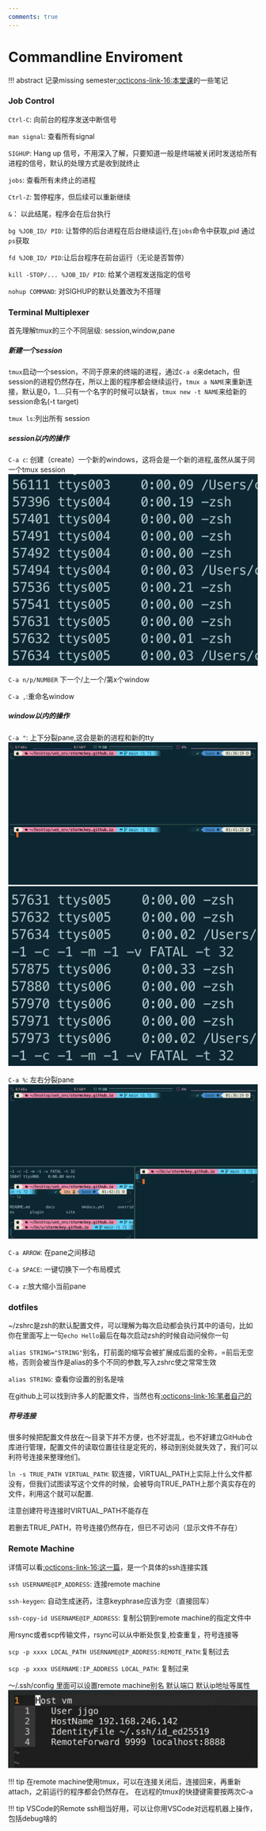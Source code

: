 ```yaml
---
comments: true
---
```

# Commandline Enviroment

!!! abstract
    记录missing semester[:octicons-link-16:本堂课](https://missing-semester-cn.github.io/2020/command-line/)的一些笔记

### Job Control

`Ctrl-C`: 向前台的程序发送中断信号

`man signal`: 查看所有signal

`SIGHUP`: Hang up 信号，不用深入了解，只要知道一般是终端被关闭时发送给所有进程的信号，默认的处理方式是收到就终止

`jobs`: 查看所有未终止的进程

`Ctrl-Z`: 暂停程序，但后续可以重新继续

`&`： 以此结尾，程序会在后台执行

`bg %JOB_ID/ PID`: 让暂停的后台进程在后台继续运行,<job id>在`jobs`命令中获取,pid 通过`ps`获取

`fd %JOB_ID/ PID`:让后台程序在前台运行（无论是否暂停）

`kill -STOP/... %JOB_ID/ PID`: 给某个进程发送指定的信号

`nohup COMMAND`: 对SIGHUP的默认处置改为不搭理

### Terminal Multiplexer

首先理解tmux的三个不同层级: session,window,pane

##### 新建一个session
`tmux`启动一个session，不同于原来的终端的进程，通过`C-a d`来detach，但session的进程仍然存在，所以上面的程序都会继续运行，`tmux a NAME`来重新连接，默认是0，1....只有一个名字的时候可以缺省，`tmux new -t NAME`来给新的session命名(-t target)

`tmux ls`:列出所有 session

##### session以内的操作

`C-a c`: 创建（create）一个新的windows，这将会是一个新的进程,虽然从属于同一个tmux session  
![](images/commandline_env/2023-03-27-01-48-05.png#pic)

`C-a n/p/NUMBER` 下一个/上一个/第x个window

`C-a ,`:重命名window

##### window以内的操作

`C-a "`: 上下分裂pane,这会是新的进程和新的tty
![](images/commandline_env/2023-03-27-01-41-57.png#pic)
![](images/commandline_env/2023-03-27-01-43-10.png#pic)

`C-a %`: 左右分裂pane
![](images/commandline_env/2023-03-27-01-44-35.png#pic)

`C-a ARROW`: 在pane之间移动

`C-a SPACE`: 一键切换下一个布局模式

`C-a z`:放大缩小当前pane

### dotfiles

~/zshrc是zsh的默认配置文件，可以理解为每次启动都会执行其中的语句，比如你在里面写上一句`echo Hello`最后在每次启动zsh的时候自动问候你一句

`alias STRING="STRING"`别名，打前面的缩写会被扩展成后面的全称，=前后无空格，否则会被当作是alias的多个不同的参数,写入zshrc使之常常生效

`alias STRING`: 查看你设置的别名是啥

在github上可以找到许多人的配置文件，当然也有[:octicons-link-16:笔者自己的](https://github.com/stormckey/dotfiles)

##### 符号连接

很多时候把配置文件放在～目录下并不方便，也不好混乱，也不好建立GitHub仓库进行管理，配置文件的读取位置往往是定死的，移动到别处就失效了，我们可以利符号连接来整理他们。

`ln -s TRUE_PATH VIRTUAL_PATH`: 软连接，VIRTUAL_PATH上实际上什么文件都没有，但我们试图读写这个文件的时候，会被导向TRUE_PATH上那个真实存在的文件，利用这个就可以配置.

注意创建符号连接时VIRTUAL_PATH不能存在

若删去TRUE_PATH，符号连接仍然存在，但已不可访问（显示文件不存在）

### Remote Machine

详情可以看[:octicons-link-16:这一篇](https://stormckey.github.io/Blog/ssh_wsl/)，是一个具体的ssh连接实践

`ssh USERNAME@IP_ADDRESS`: 连接remote machine

`ssh-keygen`: 自动生成迷药，注意keyphrase应该为空（直接回车）

`ssh-copy-id USERNAME@IP_ADDRESS`: 复制公钥到remote machine的指定文件中

用rsync或者scp传输文件，rsync可以从中断处恢复,检查重复，符号连接等

`scp -p xxxx LOCAL_PATH USERNAME@IP_ADDRESS:REMOTE_PATH`:复制过去

`scp -p xxxx USERNAME:IP_ADDRESS LOCAL_PATH`: 复制过来

～/.ssh/config 里面可以设置remote machine别名 默认端口 默认ip地址等属性
![](images/commandline_env/2023-03-27-02-36-41.png#pic)

!!! tip
    在remote machine使用tmux，可以在连接关闭后，连接回来，再重新attach，之前运行的程序都会仍然存在。
    在远程的tmux的快捷键需要按两次C-a

!!! tip
    VSCode的Remote ssh相当好用，可以让你用VSCode对远程机器上操作，包括debug啥的